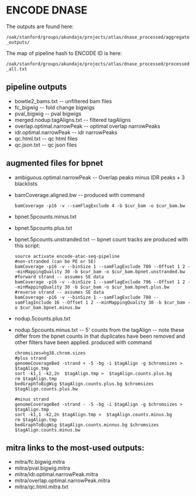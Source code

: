 
# ENCODE DNASE 

The outputs are found here: 

`/oak/stanford/groups/akundaje/projects/atlas/dnase_processed/aggregate_outputs/`

The map of pipeline hash to ENCODE ID is here: 

`/oak/stanford/groups/akundaje/projects/atlas/dnase_processed/processed_all.txt`

## pipeline outputs
* bowtie2_bams.txt -- unfiltered bam files 
* fc_bigwig -- fold change bigwigs
* pval_bigwig -- pval bigwigs 
* merged.nodup.tagAligns.txt -- filtered tagAligns 
* overlap.optimal.narrowPeak -- optimal overlap narrowPeaks 
* idr.optimal.narrowPeak -- idr narrowPeaks 
* qc.html.txt -- qc html files 
* qc.json.txt -- qc json files 


## augmented files for bpnet ## 
* ambiguous.optimal.narrowPeak 
  -- Overlap peaks minus IDR peaks + 3 blacklists 

* bamCoverage.aligned.bw
  -- produced with command 
    ```  
    bamCoverage -p16 -v --samFlagExclude 4 -b $cur_bam -o $cur_bam.bw
    ```
* bpnet.5pcounts.minus.txt
* bpnet.5pcounts.plus.txt
* bpnet.5pcounts.unstranded.txt
  -- bpnet count tracks are produced with this script:
     ```
     source activate encode-atac-seq-pipeline
     #non-stranded (can be PE or SE) 
     bamCoverage -p16 -v --binSize 1 --samFlagExclude 780 --Offset 1 2 --minMappingQuality 30 -b $cur_bam -o $cur_bam.bpnet.unstranded.bw
     #forward strand -- assumes SE data
     bamCoverage -p16 -v --binSize 1 --samFlagExclude 796 --Offset 1 2 --minMappingQuality 30 -b $cur_bam -o $cur_bam.bpnet.plus.bw
     #reverse strand -- assumes SE data
     bamCoverage -p16 -v --binSize 1 --samFlagExclude 780 --samFlagInclude 16 --Offset 1 2 --minMappingQuality 30 -b $cur_bam -o $cur_bam.bpnet.minus.bw
    ```

* nodup.5counts.plus.txt
* nodup.5pcounts.minus.txt
  -- 5' counts from the tagAlign -- note these differ from the bpnet counts in that duplicates have been removed and other filters have been applied. 
  produced with command 
  ```
  chromsizes=hg38.chrom.sizes
  #plus strand
  genomeCoverageBed -strand + -5 -bg -i $tagAlign -g $chromsizes > $tagAlign.tmp 
  sort -k1,1 -k2,2n  $tagAlign.tmp >  $tagAlign.counts.plus.bg
  rm $tagAlign.tmp 
  bedGraphToBigWig $tagAlign.counts.plus.bg $chromsizes $tagAlign.counts.plus.bw
  
  #minus strand 
  genomeCoverageBed -strand - -5 -bg -i $tagAlign -g $chromsizes > $tagAlign.tmp
  sort -k1,1 -k2,2n $tagAlign.tmp >  $tagAlign.counts.minus.bg
  rm $tagAlign.tmp 
  bedGraphToBigWig $tagAlign.counts.minnus.bg $chromsizes $tagAlign.counts.minus.bw
  ```

## mitra links to the most-used outputs: ##
* mitra/fc.bigwig.mitra
* mitra/pval.bigwig.mitra
* mitra/idr.optimal.narrowPeak.mitra
* mitra/overlap.optimal.narrowPeak.mitra
* mitra/qc.html.mitra.txt
